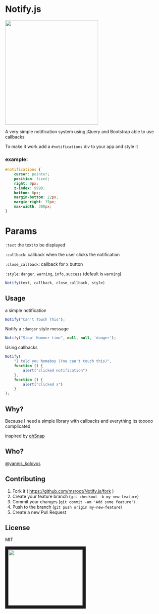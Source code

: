 # Notify.js

<img src="https://raw.githubusercontent.com/msroot/Notify.js/master/screen_shot.png" align="center" height="336" width="300" style="text-align:center">


A very simple notification system using jQuery and Bootstrap able to use callbacks

To make it work add a `#notifications` div to your app and style it

### example:

```css
#notifications {
	cursor: pointer;
	position: fixed;
	right: 0px;
	z-index: 9999;
	bottom: 0px;
	margin-bottom: 22px;
	margin-right: 15px;
	max-width: 300px;	
}
```


# Params
`:text` the text to be displayed

`:callback`: callback when the user clicks the notification

`:close_callback`: callback for x button

`:style`: `danger`, `warning`, `info`, `success` (default is `warning`)


```js
Notify(text, callback, close_callback, style) 
```
	
## Usage
a simple notification

```js
Notify("Can't Touch This");
```


Notify a `:danger` style message

```js
Notify("Stop! Hammer time", null, null, 'danger');
```

Using callbacks

```js
Notify(
	"I told you homeboy (You can't touch this)",
	function () { 
		alert("clicked notification")
	},
	function () { 
		alert("clicked x")
	}
);
```

## Why?
Because I need a simple library with callbacks and everything its tooooo complicated

inspired by [ohSnap]( https://github.com/justindomingue/ohSnap )

## Who?
[@yannis_kolovos]( http://twitter.com/yannis_kolovos )

## Contributing

1. Fork it ( https://github.com/msroot/Notify.js/fork )
2. Create your feature branch (`git checkout -b my-new-feature`)
3. Commit your changes (`git commit -am 'Add some feature'`)
4. Push to the branch (`git push origin my-new-feature`)
5. Create a new Pull Request

## License
MIT

<a href="http://www.youtube.com/watch?feature=player_embedded&v=otCpCn0l4Wo
" target="_blank"><img src="http://img.youtube.com/vi/otCpCn0l4Wo/0.jpg" width="240" height="180" border="10" /></a>
